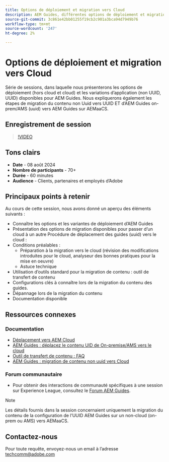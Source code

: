 ```yaml
---
title: Options de déploiement et migration vers Cloud
description: AEM Guides, différentes options de déploiement et migration du contenu de la configuration on-premise vers AEMaaCS
source-git-commit: 3c861e42bb01255f19cb2c901a3bca94d7949b76
workflow-type: tm+mt
source-wordcount: '247'
ht-degree: 2%

---
```


# Options de déploiement et migration vers Cloud

Série de sessions, dans laquelle nous présenterons les options de déploiement (hors cloud et cloud) et les variations d’application (non UUID, UUID) disponibles pour AEM Guides.
Nous expliquerons également les étapes de migration du contenu non Uuid vers UUID ET d’AEM Guides on-prem/AMS (uuid) vers AEM Guides sur AEMaaCS.



## Enregistrement de session

>[!VIDEO](https://video.tv.adobe.com/v/3432624/content-migration-uuid-migration?quality=12&learn=on)



## Tons clairs

- **Date** - 08 août 2024
- **Nombre de participants** - 70+
- **Durée** - 60 minutes
- **Audience** - Clients, partenaires et employés d’Adobe


## Principaux points à retenir

Au cours de cette session, nous avons donné un aperçu des éléments suivants :
- Connaître les options et les variantes de déploiement d’AEM Guides
- Présentation des options de migration disponibles pour passer d’un cloud à un autre
Procédure de déplacement des guides (uuid) vers le cloud :
- Conditions préalables :
   - Préparation à la migration vers le cloud (révision des modifications introduites pour le cloud, analyseur des bonnes pratiques pour la mise en oeuvre)
   - Astuce technique
- Utilisation d’outils standard pour la migration de contenu : outil de transfert de contenu
- Configurations clés à connaître lors de la migration du contenu des guides.
- Dépannage lors de la migration du contenu
- Documentation disponible



## Ressources connexes

### Documentation

- [ Déplacement vers AEM Cloud](https://experienceleague.adobe.com/en/docs/experience-manager-cloud-service/content/migration-journey/getting-started)
- [AEM Guides : déplacez le contenu UID de On-premise/AMS vers le cloud](https://experienceleague.corp.adobe.com/docs/experience-manager-guides/using/install-guide/cs-ig/migrate-con-cs/migrate-on-premise-content-cloud.html)
- [Outil de transfert de contenu : FAQ](https://experienceleague.adobe.com/en/docs/experience-manager-learn/cloud-service/migration/moving-to-aem-as-a-cloud-service/content-migration/faq)
- [AEM Guides : migration de contenu non uuid vers Cloud](https://experienceleague.corp.adobe.com/docs/experience-manager-guides/using/install-guide/on-prem-ig/content-migration/migrate-uuid-non-uuid.html)

### Forum communautaire

- Pour obtenir des interactions de communauté spécifiques à une session sur Experience League, consultez le [Forum AEM Guides](https://experienceleaguecommunities.adobe.com/t5/experience-manager-guides/bd-p/xml-documentation-discussions).


>[!NOTE]
>
> Les détails fournis dans la session concernaient uniquement la migration du contenu de la configuration de l’UUID AEM Guides sur un non-cloud (on-prem ou AMS) vers AEMaaCS.



## Contactez-nous

Pour toute requête, envoyez-nous un email à l’adresse <techcomm@adobe.com>
